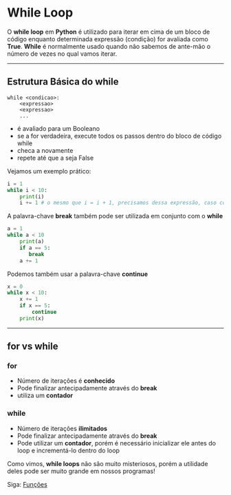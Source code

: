 # While Loop

O **while loop** em **Python** é utilizado para iterar em cima de um bloco de código enquanto determinada expressão (condição) for avaliada como **True**. **While** é normalmente usado quando não sabemos de ante-mão o número de vezes no qual vamos iterar.

---------------------------------------

## Estrutura Básica do while

```
while <condicao>:
	<expressao>
	<expressao>
	...
```

- <condicao> é avaliado para um Booleano
- se a <condicao> for verdadeira, execute todos os passos dentro do bloco de código while
- checa a <condicao> novamente
- repete até que a <condicao> seja False

Vejamos um exemplo prático:

```python
i = 1
while i < 10:
    print(i)
    i += 1 # o mesmo que i = i + 1, precisamos dessa expressão, caso contrário teremos um loop infinito
```

A palavra-chave **break** também pode ser utilizada em conjunto com o **while**

```python
a = 1
while a < 10
    print(a)
    if a == 5:
       break
    a += 1
```

Podemos também usar a palavra-chave **continue**

```python
x = 0
while x < 10:
    x += 1
    if x == 5:
		continue
    print(x)
```

---------------------------------------

## for vs while

### for

- Número de iterações é **conhecido**
- Pode finalizar antecipadamente através do **break**
- utiliza um **contador**

### while

- Número de iterações **ilimitados**
- Pode finalizar antecipadamente através do **break**
- Pode utilizar um **contador**, porém é necessário inicializar ele antes do loop e incrementá-lo dentro do loop

Como vimos, **while loops** não são muito misteriosos, porém a utilidade deles pode ser muito grande em nossos programas!

Siga: [Funções](https://github.com/the-akira/Python-Iluminado/blob/master/Capitulos/16.Fun%C3%A7%C3%B5es.md)
